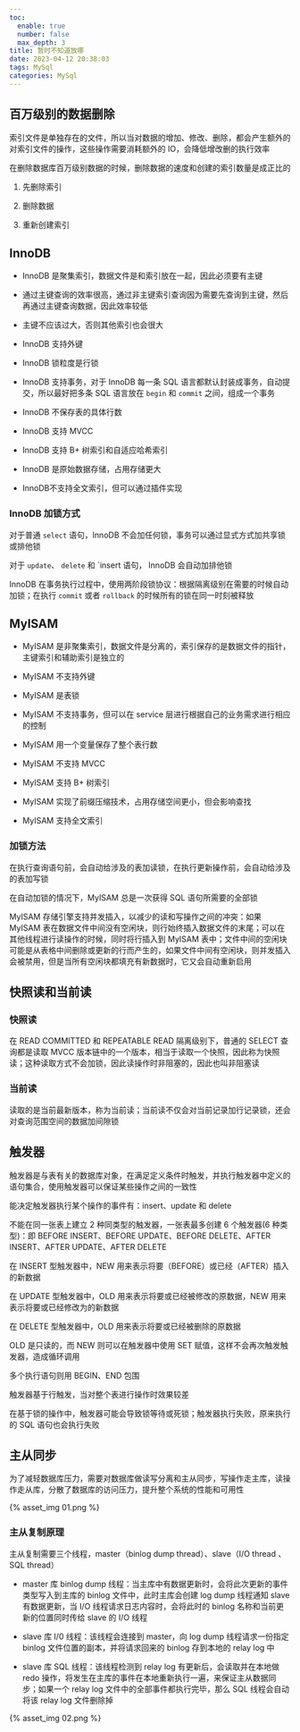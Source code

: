 ```yaml
---
toc:
  enable: true
  number: false
  max_depth: 3
title: 暂时不知道放哪
date: 2023-04-12 20:38:03
tags: MySql
categories: MySql
---
```


## 百万级别的数据删除

索引文件是单独存在的文件，所以当对数据的增加、修改、删除，都会产生额外的对索引文件的操作，这些操作需要消耗额外的 IO，会降低增改删的执行效率

在删除数据库百万级别数据的时候，删除数据的速度和创建的索引数量是成正比的

1. 先删除索引

2. 删除数据

3. 重新创建索引

## InnoDB

- InnoDB 是聚集索引，数据文件是和索引放在一起，因此必须要有主键

- 通过主键查询的效率很高，通过非主键索引查询因为需要先查询到主键，然后再通过主键查询数据，因此效率较低

- 主键不应该过大，否则其他索引也会很大

- InnoDB 支持外键

- InnoDB 锁粒度是行锁

- InnoDB 支持事务，对于 InnoDB 每一条 SQL 语言都默认封装成事务，自动提交，所以最好把多条 SQL 语言放在 `begin` 和 `commit` 之间，组成一个事务

- InnoDB 不保存表的具体行数

- InnoDB 支持 MVCC

- InnoDB 支持 B+ 树索引和自适应哈希索引

- InnoDB 是原始数据存储，占用存储更大

- InnoDB不支持全文索引，但可以通过插件实现

### InnoDB 加锁方式

对于普通 `select` 语句，InnoDB 不会加任何锁，事务可以通过显式方式加共享锁或排他锁

对于 `update`、 `delete` 和 `insert 语句， InnoDB 会自动加排他锁

InnoDB 在事务执行过程中，使用两阶段锁协议：根据隔离级别在需要的时候自动加锁；在执行 `commit` 或者 `rollback` 的时候所有的锁在同一时刻被释放

## MyISAM

- MyISAM 是非聚集索引，数据文件是分离的，索引保存的是数据文件的指针，主键索引和辅助索引是独立的

- MyISAM 不支持外键

- MyISAM 是表锁

- MyISAM 不支持事务，但可以在 service 层进行根据自己的业务需求进行相应的控制

- MyISAM 用一个变量保存了整个表行数

- MyISAM 不支持 MVCC

- MyISAM 支持 B+ 树索引

- MyISAM 实现了前缀压缩技术，占用存储空间更小，但会影响查找

- MyISAM 支持全文索引

### 加锁方法

在执行查询语句前，会自动给涉及的表加读锁，在执行更新操作前，会自动给涉及的表加写锁

在自动加锁的情况下，MyISAM 总是一次获得 SQL 语句所需要的全部锁

MyISAM 存储引擎支持并发插入，以减少的读和写操作之间的冲突：如果 MyISAM 表在数据文件中间没有空闲块，则行始终插入数据文件的末尾；可以在其他线程进行读操作的时候，同时将行插入到 MyISAM 表中；文件中间的空闲块可能是从表格中间删除或更新的行而产生的，如果文件中间有空闲块，则并发插入会被禁用，但是当所有空闲块都填充有新数据时，它又会自动重新启用


## 快照读和当前读

### 快照读

在 READ COMMITTED 和 REPEATABLE READ 隔离级别下，普通的 SELECT 查询都是读取 MVCC 版本链中的一个版本，相当于读取一个快照，因此称为快照读；这种读取方式不会加锁，因此读操作时非阻塞的，因此也叫非阻塞读

### 当前读

读取的是当前最新版本，称为当前读；当前读不仅会对当前记录加行记录锁，还会对查询范围空间的数据加间隙锁

## 触发器

触发器是与表有关的数据库对象，在满足定义条件时触发，并执行触发器中定义的语句集合，使用触发器可以保证某些操作之间的一致性

能决定触发器执行某个操作的事件有：insert、update 和 delete

不能在同一张表上建立 2 种同类型的触发器，一张表最多创建 6 个触发器(6 种类型)：即 BEFORE INSERT、BEFORE UPDATE、BEFORE DELETE、AFTER INSERT、AFTER UPDATE、AFTER DELETE

在 INSERT 型触发器中，NEW 用来表示将要（BEFORE）或已经（AFTER）插入的新数据

在 UPDATE 型触发器中，OLD 用来表示将要或已经被修改的原数据，NEW 用来表示将要或已经修改为的新数据

在 DELETE 型触发器中，OLD 用来表示将要或已经被删除的原数据

OLD 是只读的，而 NEW 则可以在触发器中使用 SET 赋值，这样不会再次触发触发器，造成循环调用

多个执行语句则用 BEGIN、END 包围

触发器基于行触发，当对整个表进行操作时效果较差

在基于锁的操作中，触发器可能会导致锁等待或死锁；触发器执行失败，原来执行的 SQL 语句也会执行失败

## 主从同步

为了减轻数据库压力，需要对数据库做读写分离和主从同步，写操作走主库，读操作走从库，分散了数据库的访问压力，提升整个系统的性能和可用性

{% asset_img 01.png %}

### 主从复制原理

主从复制需要三个线程，master（binlog dump thread）、slave（I/O thread 、SQL thread）

- master 库 binlog dump 线程：当主库中有数据更新时，会将此次更新的事件类型写入到主库的 binlog 文件中，此时主库会创建 log dump 线程通知 slave 有数据更新，当 I/O 线程请求日志内容时，会将此时的 binlog 名称和当前更新的位置同时传给 slave 的 I/O 线程

- slave 库 I/0 线程：该线程会连接到 master，向 log dump 线程请求一份指定 binlog 文件位置的副本，并将请求回来的 binlog 存到本地的 relay log 中

- slave 库 SQL 线程：该线程检测到 relay log 有更新后，会读取并在本地做 redo 操作，将发生在主库的事件在本地重新执行一遍，来保证主从数据同步；如果一个 relay log 文件中的全部事件都执行完毕，那么 SQL 线程会自动将该 relay log 文件删除掉

{% asset_img 02.png %}